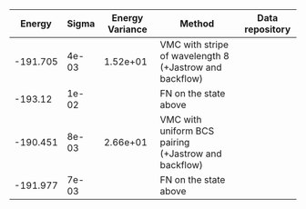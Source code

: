 |       Energy          |  Sigma          | Energy Variance  |  Method                                                          | Data repository                |
| ----------------------| ----------------| -----------------|------------------------------------------------------------------|------------------------------- |
|     -191.705          |   4e-03         |    1.52e+01      |  VMC with stripe of wavelength 8  (+Jastrow and backflow)        |                                |
|     -193.12           |   1e-02         |                  |  FN on the state above                                           |                                |
|     -190.451          |   8e-03         |    2.66e+01      |  VMC with uniform BCS pairing (+Jastrow and backflow)            |                                |
|     -191.977          |   7e-03         |                  |  FN on the state above                                           |                                |
